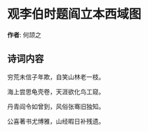# 观李伯时题阎立本西域图

**作者**: 何颉之

## 诗词内容

穷荒未信子年欺，自笑山林老一枝。

海上尝思龟壳卷，天涯欲化鸟工窥。

丹青阎令如曾到，风俗张骞旧独知。

公喜著书尤博雅，山经暇日补残遗。

